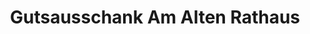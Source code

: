 ---
title: "Gutsausschank Am Alten Rathaus"
url: /geisenheim/gutsausschank-am-alten-rathaus/
shop: Spirituosen
---